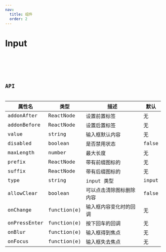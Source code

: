 ```yaml
---
nav:
  title: 组件
  order: 2
---
```


# Input

<code src="./demo/data-entry/input.jsx" />

<code src="./demo/data-entry/input1.jsx" />

<code src="./demo/data-entry/input2.jsx" />

# API

| **属性名**   | **类型**    | **描述**                 | **默认** |
| ------------ | ----------- | ------------------------ | -------- |
| addonAfter   | ReactNode   | 设置前置标签             | 无       |
| addonBefore  | ReactNode   | 设置后置标签             | 无       |
| value        | string      | 输入框默认内容           | 无       |
| disabled     | boolean     | 是否禁用状态             | false    |
| maxLength    | number      | 最大长度                 | 无       |
| prefix       | ReactNode   | 带有前缀图标的           | 无       |
| suffix       | ReactNode   | 带有后缀图标的           | 无       |
| type         | string      | input 类型               | input    |
| allowClear   | boolean     | 可以点击清除图标删除内容 | false    |
| onChange     | function(e) | 输入框内容变化时的回调   | 无       |
| onPressEnter | function(e) | 按下回车的回调           | 无       |
| onBlur       | function(e) | 输入框得到焦点           | 无       |
| onFocus      | function(e) | 输入框失去焦点           | 无       |
